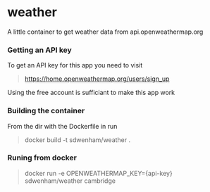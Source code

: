 # weather

A little container to get weather data from api.openweathermap.org

### Getting an API key

To get an API key for this app you need to visit

> https://home.openweathermap.org/users/sign_up

Using the free account is sufficiant to make this app work

### Building the container

From the dir with the Dockerfile in run

> docker build -t sdwenham/weather .

### Runing from docker

> docker run -e OPENWEATHERMAP_KEY={api-key} sdwenham/weather cambridge 
